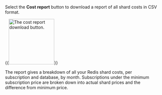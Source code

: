 Select the **Cost report** button to download a report of all shard costs in CSV format.

{{<image filename="images/rc/button-cost-report-download.png" width=150px alt="The cost report download button." >}}

The report gives a breakdown of all your Redis shard costs, per subscription and database, by month. Subscriptions under the minimum subscription price are broken down into actual shard prices and the difference from minimum price.